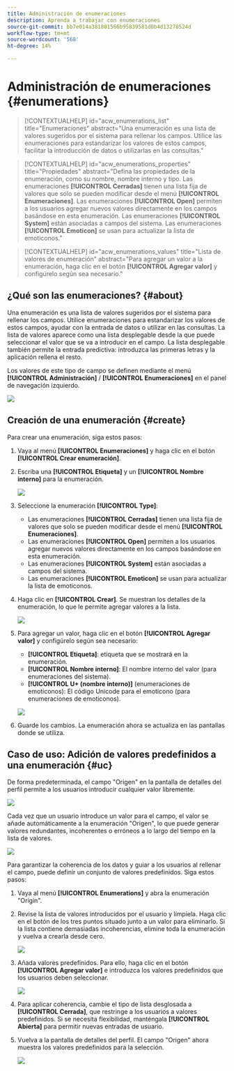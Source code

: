 ```yaml
---
title: Administración de enumeraciones
description: Aprenda a trabajar con enumeraciones
source-git-commit: bb7e014a381801566b95839581d0b4d13278524d
workflow-type: tm+mt
source-wordcount: '568'
ht-degree: 14%

---
```


# Administración de enumeraciones {#enumerations}

>[!CONTEXTUALHELP]
>id="acw_enumerations_list"
>title="Enumeraciones"
>abstract="Una enumeración es una lista de valores sugeridos por el sistema para rellenar los campos. Utilice las enumeraciones para estandarizar los valores de estos campos, facilitar la introducción de datos o utilizarlas en las consultas."

>[!CONTEXTUALHELP]
>id="acw_enumerations_properties"
>title="Propiedades"
>abstract="Defina las propiedades de la enumeración, como su nombre, nombre interno y tipo. Las enumeraciones **[!UICONTROL Cerradas]** tienen una lista fija de valores que solo se pueden modificar desde el menú **[!UICONTROL Enumeraciones]**. Las enumeraciones **[!UICONTROL Open]** permiten a los usuarios agregar nuevos valores directamente en los campos basándose en esta enumeración. Las enumeraciones **[!UICONTROL System]** están asociadas a campos del sistema. Las enumeraciones **[!UICONTROL Emoticon]** se usan para actualizar la lista de emoticonos."

>[!CONTEXTUALHELP]
>id="acw_enumerations_values"
>title="Lista de valores de enumeración"
>abstract="Para agregar un valor a la enumeración, haga clic en el botón **[!UICONTROL Agregar valor]** y configúrelo según sea necesario."

## ¿Qué son las enumeraciones? {#about}

Una enumeración es una lista de valores sugeridos por el sistema para rellenar los campos. Utilice enumeraciones para estandarizar los valores de estos campos, ayudar con la entrada de datos o utilizar en las consultas. La lista de valores aparece como una lista desplegable desde la que puede seleccionar el valor que se va a introducir en el campo. La lista desplegable también permite la entrada predictiva: introduzca las primeras letras y la aplicación rellena el resto.

Los valores de este tipo de campo se definen mediante el menú **[!UICONTROL Administración]** / **[!UICONTROL Enumeraciones]** en el panel de navegación izquierdo.

![](assets/enumeration-list.png)

## Creación de una enumeración {#create}

Para crear una enumeración, siga estos pasos:

1. Vaya al menú **[!UICONTROL Enumeraciones]** y haga clic en el botón **[!UICONTROL Crear enumeración]**.

1. Escriba una **[!UICONTROL Etiqueta]** y un **[!UICONTROL Nombre interno]** para la enumeración.

   ![](assets/enumeration-create.png)

1. Seleccione la enumeración **[!UICONTROL Type]**:

   * Las enumeraciones **[!UICONTROL Cerradas]** tienen una lista fija de valores que solo se pueden modificar desde el menú **[!UICONTROL Enumeraciones]**.
   * Las enumeraciones **[!UICONTROL Open]** permiten a los usuarios agregar nuevos valores directamente en los campos basándose en esta enumeración.
   * Las enumeraciones **[!UICONTROL System]** están asociadas a campos del sistema.
   * Las enumeraciones **[!UICONTROL Emoticon]** se usan para actualizar la lista de emoticonos.

1. Haga clic en **[!UICONTROL Crear]**. Se muestran los detalles de la enumeración, lo que le permite agregar valores a la lista.

   ![](assets/enumeration-details.png)

1. Para agregar un valor, haga clic en el botón **[!UICONTROL Agregar valor]** y configúrelo según sea necesario:

   * **[!UICONTROL Etiqueta]**: etiqueta que se mostrará en la enumeración.
   * **[!UICONTROL Nombre interno]**: El nombre interno del valor (para enumeraciones del sistema).
   * **[!UICONTROL U+ (nombre interno)]** (enumeraciones de emoticonos): El código Unicode para el emoticono (para enumeraciones de emoticonos).

   ![](assets/enumeration-emoticon.png)

1. Guarde los cambios. La enumeración ahora se actualiza en las pantallas donde se utiliza.

## Caso de uso: Adición de valores predefinidos a una enumeración {#uc}

De forma predeterminada, el campo &quot;Origen&quot; en la pantalla de detalles del perfil permite a los usuarios introducir cualquier valor libremente.

![](assets/enumeration-uc-profile.png)

Cada vez que un usuario introduce un valor para el campo, el valor se añade automáticamente a la enumeración &quot;Origen&quot;, lo que puede generar valores redundantes, incoherentes o erróneos a lo largo del tiempo en la lista de valores.

![](assets/enumeration-uc-choice.png)

Para garantizar la coherencia de los datos y guiar a los usuarios al rellenar el campo, puede definir un conjunto de valores predefinidos. Siga estos pasos:

1. Vaya al menú **[!UICONTROL Enumerations]** y abra la enumeración &quot;Origin&quot;.

2. Revise la lista de valores introducidos por el usuario y límpiela. Haga clic en el botón de los tres puntos situado junto a un valor para eliminarlo. Si la lista contiene demasiadas incoherencias, elimine toda la enumeración y vuelva a crearla desde cero.

   ![](assets/enumeration-uc-clean.png)

3. Añada valores predefinidos. Para ello, haga clic en el botón **[!UICONTROL Agregar valor]** e introduzca los valores predefinidos que los usuarios deben seleccionar.

   ![](assets/enumeration-uc-create.png)

4. Para aplicar coherencia, cambie el tipo de lista desglosada a **[!UICONTROL Cerrada]**, que restringe a los usuarios a valores predefinidos.
Si se necesita flexibilidad, manténgala **[!UICONTROL Abierta]** para permitir nuevas entradas de usuario.

5. Vuelva a la pantalla de detalles del perfil. El campo &quot;Origen&quot; ahora muestra los valores predefinidos para la selección.

   ![](assets/enumeration-uc-populated.png)
